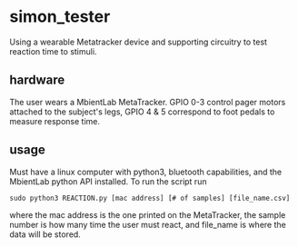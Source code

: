 # simon_tester
Using a wearable Metatracker device and supporting circuitry to test reaction time to stimuli.

## hardware
The user wears a MbientLab MetaTracker. GPIO 0-3 control pager motors attached to the subject's legs, GPIO 4 & 5 correspond to foot pedals to measure response time.

## usage
Must have a linux computer with python3, bluetooth capabilities, and the MbientLab python API installed. To run the script run 

`sudo python3 REACTION.py [mac address] [# of samples] [file_name.csv]` 

where the mac address is the one printed on the MetaTracker, the sample number is how many time the user must react, and file_name is where the data will be stored.
